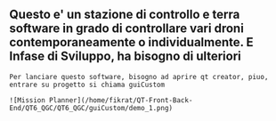 ## Questo e' un stazione di controllo e terra software  in grado di controllare vari droni contemporaneamente o individualmente. E Infase di Sviluppo, ha bisogno di ulteriori

```
Per lanciare questo software, bisogno ad aprire qt creator, piuo, entrare su progetto si chiama guiCustom

![Mission Planner](/home/fikrat/QT-Front-Back-End/QT6_QGC/QT6_QGC/guiCustom/demo_1.png)



```
